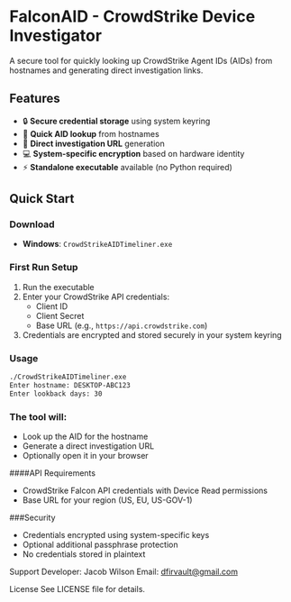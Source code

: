 # FalconAID - CrowdStrike Device Investigator

A secure tool for quickly looking up CrowdStrike Agent IDs (AIDs) from hostnames and generating direct investigation links.

## Features

- 🔒 **Secure credential storage** using system keyring
- 🚀 **Quick AID lookup** from hostnames  
- 🔗 **Direct investigation URL** generation
- 💻 **System-specific encryption** based on hardware identity
- ⚡ **Standalone executable** available (no Python required)

## Quick Start

### Download
- **Windows**: `CrowdStrikeAIDTimeliner.exe`

### First Run Setup
1. Run the executable
2. Enter your CrowdStrike API credentials:
   - Client ID
   - Client Secret  
   - Base URL (e.g., `https://api.crowdstrike.com`)
3. Credentials are encrypted and stored securely in your system keyring

### Usage
```bash
./CrowdStrikeAIDTimeliner.exe
Enter hostname: DESKTOP-ABC123
Enter lookback days: 30
````

### The tool will:

- Look up the AID for the hostname
- Generate a direct investigation URL
- Optionally open it in your browser

####API Requirements
- CrowdStrike Falcon API credentials with Device Read permissions
- Base URL for your region (US, EU, US-GOV-1)

###Security
- Credentials encrypted using system-specific keys
- Optional additional passphrase protection
- No credentials stored in plaintext

Support
Developer: Jacob Wilson
Email: dfirvault@gmail.com

License
See LICENSE file for details.

